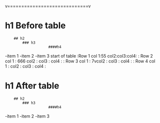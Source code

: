 v=============================v
  # h1 Before table
        ## h2
            ### h3
                        ####h4
 -item 1
    -item 2
   -item 3
   start of table
   :Row 1 col 1:55 col2:col3:col4:
  : Row 2 col 1 : 666 col2 : col3 : col4  :
 : Row 3 col 1 : 7vcol2 : col3 : col4   :
 : Row 4 col 1 : col2 : col3 : col4  :
  # h1 After table
        ## h2
            ### h3
                        ####h4
  -item 1
  -item 2
  -item 3

